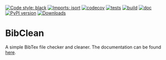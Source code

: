 [![Code style: black](https://img.shields.io/badge/code%20style-black-000000.svg)](https://github.com/psf/black)
[![Imports: isort](https://img.shields.io/badge/%20imports-isort-%231674b1?style=flat&labelColor=ef8336)](https://pycqa.github.io/isort/)
[![codecov](https://codecov.io/gh/mscheltienne/bibclean/branch/main/graph/badge.svg?token=RX2lXKFDUn)](https://codecov.io/gh/mscheltienne/bibclean)
[![tests](https://github.com/mscheltienne/bibclean/actions/workflows/pytest.yml/badge.svg?branch=main)](https://github.com/mscheltienne/bibclean/actions/workflows/pytest.yml)
[![build](https://github.com/mscheltienne/bibclean/actions/workflows/build.yml/badge.svg?branch=main)](https://github.com/mscheltienne/bibclean/actions/workflows/build.yml)
[![doc](https://github.com/mscheltienne/bibclean/actions/workflows/doc.yml/badge.svg?branch=main)](https://github.com/mscheltienne/bibclean/actions/workflows/doc.yml)
[![PyPI version](https://badge.fury.io/py/bibclean.svg)](https://badge.fury.io/py/bibclean)
[![Downloads](https://pepy.tech/badge/bibclean)](https://pepy.tech/project/bibclean)

# BibClean

A simple BibTex file checker and cleaner. The documentation can be found
[here](https://mscheltienne.github.io/bibclean/dev/index.html).
